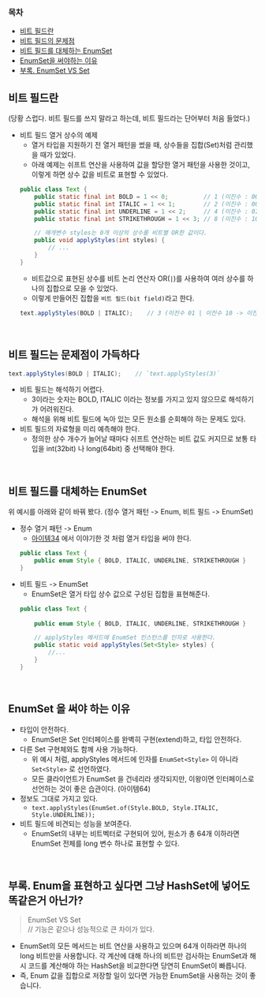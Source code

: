### 목차
- [비트 필드란](#비트-필드란)
- [비트 필드의 문제점](#비트-필드는-문제점이-가득하다)
- [비트 필드를 대체하는 EnumSet](#비트-필드를-대체하는-enumset)
- [EnumSet을 써야하는 이유](#enumset-을-써야-하는-이유)
- [부록. EnumSet VS Set](#부록-enum을-표현하고-싶다면-그냥-hashset에-넣어도-똑같은거-아닌가)


## 비트 필드란
(당황 스럽다. 비트 필드를 쓰지 말라고 하는데, 비트 필드라는 단어부터 처음 들었다.)
- 비트 필드 열거 상수의 예제
    - 열거 타입을 지원하기 전 열거 패턴을 썼을 때, 상수들을 집합(Set)처럼 관리했을 때가 있었다.
    - 아래 예제는 쉬프트 연산을 사용하여 값을 할당한 열거 패턴을 사용한 것이고, 이렇게 하면 상수 값을 비트로 표현할 수 있었다.
    ```java
    public class Text {
        public static final int BOLD = 1 << 0;          // 1 (이진수 : 0001)
        public static final int ITALIC = 1 << 1;        // 2 (이진수 : 0010)
        public static final int UNDERLINE = 1 << 2;     // 4 (이진수 : 0100)
        public static final int STRIKETHROUGH = 1 << 3; // 8 (이진수 : 1000)

        // 매개변수 styles는 0개 이상의 상수를 비트별 OR한 값이다.
        public void applyStyles(int styles) {
            // ...
        }
    }
    ```
    - 비트값으로 표현된 상수를 비트 논리 연산자 OR(`|`)를 사용하여 여러 상수를 하나의 집합으로 모을 수 있었다.
    - 이렇게 만들어진 집합을 `비트 필드(bit field)`라고 한다.
    ```java
    text.applyStyles(BOLD | ITALIC);    // 3 (이진수 01 | 이진수 10 -> 이진수 11)
    ```

<br>

## 비트 필드는 문제점이 가득하다
```java
text.applyStyles(BOLD | ITALIC);    // `text.applyStyles(3)`
```
- 비트 필드는 해석하기 어렵다.
    - 3이라는 숫자는 BOLD, ITALIC 이라는 정보를 가지고 있지 않으므로 해석하기가 어려워진다.
    - 해석을 위해 비트 필드에 녹아 있는 모든 원소를 순회해야 하는 문제도 있다.
- 비트 필드의 자료형을 미리 예측해야 한다.
    - 정의한 상수 개수가 늘어날 때마다 쉬프트 연산하는 비트 값도 커지므로 보통 타입을 int(32bit) 나 long(64bit) 중 선택해야 한다.

<br>

## 비트 필드를 대체하는 EnumSet
위 예시를 아래와 같이 바꿔 봤다. (정수 열거 패턴 -> Enum, 비트 필드 -> EnumSet)
- 정수 열거 패턴 -> Enum
    - [아이템34](/effective_java/Chapter%2006.%20%EC%97%B4%EA%B1%B0%20%ED%83%80%EC%9E%85%EA%B3%BC%20%EC%95%A0%EB%84%88%ED%85%8C%EC%9D%B4%EC%85%98/Item%2034.%20int%20%EC%83%81%EC%88%98%20%EB%8C%80%EC%8B%A0%20%EC%97%B4%EA%B1%B0%20%ED%83%80%EC%9E%85%EC%9D%84%20%EC%82%AC%EC%9A%A9%ED%95%98%EB%9D%BC.md) 에서 이야기한 것 처럼 열거 타입을 써야 한다.
    ```java
    public class Text {
        public enum Style { BOLD, ITALIC, UNDERLINE, STRIKETHROUGH }
    }
    ```
- 비트 필드 -> EnumSet
    - EnumSet은 열거 타입 상수 값으로 구성된 집합을 표현해준다.
    ```java
    public class Text {
        
        public enum Style { BOLD, ITALIC, UNDERLINE, STRIKETHROUGH }

        // applyStyles 메서드에 EnumSet 인스턴스를 인자로 사용한다.
        public static void applyStyles(Set<Style> styles) {
            //...
        }
    }
    ```

<br>

## EnumSet 을 써야 하는 이유
- 타입이 안전하다.
    - EnumSet은 Set 인터페이스를 완벽히 구현(extend)하고, 타입 안전하다.
- 다른 Set 구현체와도 함께 사용 가능하다.
    - 위 예시 처럼, applyStyles 메서드에 인자를 `EnumSet<Style>` 이 아니라 `Set<Style>` 로 선언하였다.
    - 모든 클라이언트가 EnumSet 을 건네리라 생각되지만, 이왕이면 인터페이스로 선언하는 것이 좋은 습관이다. (아이템64)
- 정보도 그대로 가지고 있다.
    - `text.applyStyles(EnumSet.of(Style.BOLD, Style.ITALIC, Style.UNDERLINE));`
- 비트 필드에 비견되는 성능을 보여준다.
    - EnumSet의 내부는 비트벡터로 구현되어 있어, 원소가 총 64개 이하라면 EnumSet 전체를 long 변수 하나로 표현할 수 있다.

<br>

## 부록. Enum을 표현하고 싶다면 그냥 HashSet에 넣어도 똑같은거 아닌가?
> EnumSet VS Set   
> // 기능은 같으나 성능적으로 큰 차이가 있다.
- EnumSet의 모든 메서드는 비트 연산을 사용하고 있으며 64개 이하라면 하나의 long 비트만을 사용합니다. 각 계산에 대해 하나의 비트만 검사하는 EnumSet과 해시 코드를 계산해야 하는 HashSet을 비교한다면 당연히 EnumSet이 빠릅니다.
- 즉, Enum 값을 집합으로 저장할 일이 있다면 가능한 EnumSet을 사용하는 것이 좋습니다.
